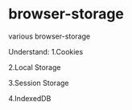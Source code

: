 # browser-storage
various browser-storage

Understand:
1.Cookies

2.Local Storage

3.Session Storage

4.IndexedDB
